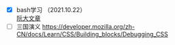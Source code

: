 - [x] bash学习 （2021.10.22）</br>
[阮大文章](https://wangdoc.com/)
- [ ] 三国演义
https://developer.mozilla.org/zh-CN/docs/Learn/CSS/Building_blocks/Debugging_CSS</br>
